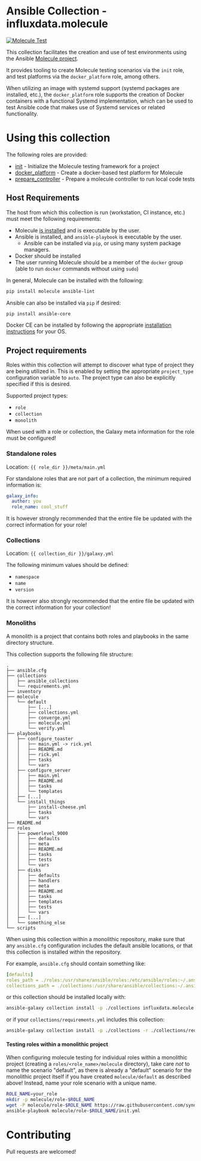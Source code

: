 # Ansible Collection - influxdata.molecule

[![Molecule Test](https://github.com/influxdata/ansible-collection-molecule/actions/workflows/main.yml/badge.svg)](https://github.com/influxdata/ansible-collection-molecule/actions/workflows/main.yml)

This collection facilitates the creation and use of test environments using the Ansible [Molecule project](https://ansible.readthedocs.io/projects/molecule/).

It provides tooling to create Molecule testing scenarios via the `init` role, and test platforms via the `docker_platform` role, among others.

When utilizing an image with systemd support (systemd packages are installed, etc.), the `docker_platform` role supports the creation of Docker containers with a functional Systemd implementation, which can be used to test Ansible code that makes use of Systemd services or related functionality.

# Using this collection

The following roles are provided:

* [init](roles/init) - Initialize the Molecule testing framework for a project
* [docker_platform](roles/docker_platform) - Create a docker-based test platform for Molecule
* [prepare_controller](roles/prepare_controller) - Prepare a molecule controller to run local code tests

## Host Requirements

The host from which this collection is run (workstation, CI instance, etc.) must meet the following requirements:

* Molecule [is installed](https://ansible.readthedocs.io/projects/molecule/installation/) and is executable by the user.
* Ansible is installed, and `ansible-playbook` is executable by the user.
  * Ansible can be installed via `pip`, or using many system package managers.
* Docker should be installed
* The user running Molecule should be a member of the `docker` group (able to run `docker` commands without using `sudo`)

In general, Molecule can be installed with the following:

```bash
pip install molecule ansible-lint
```

Ansible can also be installed via `pip` if desired:
```bash
pip install ansible-core
```

Docker CE can be installed by following the appropriate [installation instructions](https://docs.docker.com/engine/install/) for your OS.

## Project requirements

Roles within this collection will attempt to discover what type of project they are being utilized in. This is enabled by setting the appropriate `project_type` configuration variable to `auto`. The project type can also be explicitly specified if this is desired.

Supported project types:  
* `role`
* `collection`
* `monolith`

When used with a role or collection, the Galaxy meta information for the role must be configured!

### Standalone roles

Location: `{{ role_dir }}/meta/main.yml`

For standalone roles that are not part of a collection, the minimum required information is:
```yaml
galaxy_info:
  author: you
  role_name: cool_stuff
```

It is however strongly recommended that the entire file be updated with the correct information for your role!

### Collections

Location: `{{ collection_dir }}/galaxy.yml`

The following minimum values should be defined:  
* `namespace`
* `name`
* `version`

It is however also strongly recommended that the entire file be updated with the correct information for your collection! 

### Monoliths

A monolith is a project that contains both roles and playbooks in the same directory structure.

This collection supports the following file structure:  
```
.
├── ansible.cfg
├── collections
│   ├── ansible_collections
│   └── requirements.yml
├── inventory
├── molecule
│   └── default
│       ├── [...]
│       ├── collections.yml
│       ├── converge.yml
│       ├── molecule.yml
│       └── verify.yml
├── playbooks
│   ├── configure_toaster
│   │   ├── main.yml -> rick.yml
│   │   ├── README.md
│   │   ├── rick.yml
│   │   ├── tasks
│   │   └── vars
│   ├── configure_server
│   │   ├── main.yml
│   │   ├── README.md
│   │   ├── tasks
│   │   └── templates
│   ├── [...]
│   └── install_things
│       ├── install-cheese.yml
│       ├── tasks
│       └── vars
├── README.md
├── roles
│   ├── powerlevel_9000
│   │   ├── defaults
│   │   ├── meta
│   │   ├── README.md
│   │   ├── tasks
│   │   ├── tests
│   │   └── vars
│   ├── disks
│   │   ├── defaults
│   │   ├── handlers
│   │   ├── meta
│   │   ├── README.md
│   │   ├── tasks
│   │   ├── templates
│   │   ├── tests
│   │   └── vars
│   ├── [...]
│   └── something_else
└── scripts
```

When using this collection within a monolithic repository, make sure that any `ansible.cfg` configuration includes the default ansible locations, or that this collection is installed within the repository.

For example, `ansible.cfg` should contain something like:  
```yaml
[defaults]
roles_path = ./roles:/usr/share/ansible/roles:/etc/ansible/roles:~/.ansible/roles
collections_path = ./collections:/usr/share/ansible/collections:~/.ansible/collections
```

or this collection should be installed locally with:  
```bash
ansible-galaxy collection install -p ./collections influxdata.molecule
```

or if your `collections/requirements.yml` includes this collection:
```bash
ansible-galaxy collection install -p ./collections -r ./collections/requirements.yml
```

#### Testing roles within a monolithic project

When configuring molecule testing for individual roles within a monolithic project (creating a `roles/<role_name>/molecule` directory), take care _not_ to name the scenario "default", as there is already a "default" scenario for the monolithic project itself if you have created `molecule/default` as described above! Instead, name your role scenario with a unique name.

```bash
ROLE_NAME=your_role
mkdir -p molecule/role-$ROLE_NAME
wget -P molecule/role-$ROLE_NAME https://raw.githubusercontent.com/syndr/ansible-collection-molecule/main/roles/init/files/init.yml
ansible-playbook molecule/role-$ROLE_NAME/init.yml
```

# Contributing

Pull requests are welcomed!

